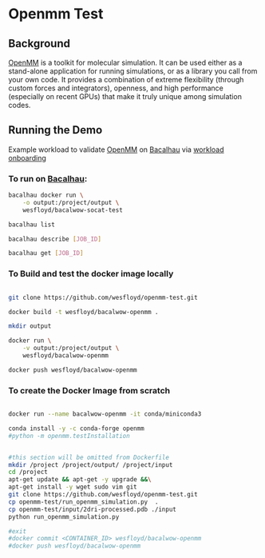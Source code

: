 # Openmm Test

## Background

[OpenMM](https://github.com/openmm/openmm) is a toolkit for molecular simulation. It can be used either as a stand-alone application for running simulations, or as a library you call from your own code. It provides a combination of extreme flexibility (through custom forces and integrators), openness, and high performance (especially on recent GPUs) that make it truly unique among simulation codes.

## Running the Demo
Example workload to validate [OpenMM](https://github.com/openmm/openmm) on [Bacalhau](bacalhau.org) via [workload onboarding](https://docs.bacalhau.org/getting-started/workload-onboarding)  


### To run on [Bacalhau](https://github.com/filecoin-project/bacalhau):
```bash
bacalhau docker run \
	-o output:/project/output \
	wesfloyd/bacalwow-socat-test

bacalhau list

bacalhau describe [JOB_ID]

bacalhau get [JOB_ID]
```


### To Build and test the docker image locally
```bash

git clone https://github.com/wesfloyd/openmm-test.git

docker build -t wesfloyd/bacalwow-openmm .

mkdir output

docker run \
	-v output:/project/output \
	wesfloyd/bacalwow-openmm

docker push wesfloyd/bacalwow-openmm


```

### To create the Docker Image from scratch

```bash

docker run --name bacalwow-openmm -it conda/miniconda3

conda install -y -c conda-forge openmm
#python -m openmm.testInstallation


#this section will be omitted from Dockerfile
mkdir /project /project/output/ /project/input
cd /project
apt-get update && apt-get -y upgrade &&\
apt-get install -y wget sudo vim git
git clone https://github.com/wesfloyd/openmm-test.git
cp openmm-test/run_openmm_simulation.py  .
cp openmm-test/input/2dri-processed.pdb ./input
python run_openmm_simulation.py

#exit
#docker commit <CONTAINER_ID> wesfloyd/bacalwow-openmm
#docker push wesfloyd/bacalwow-openmm

```
































